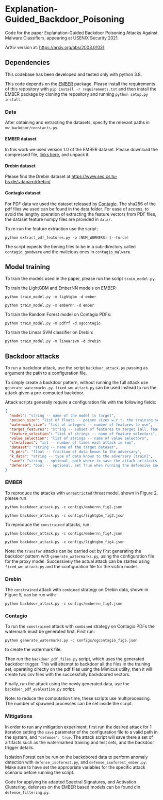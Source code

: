 # Explanation-Guided_Backdoor_Poisoning

Code for the paper Explanation-Guided Backdoor Poisoning Attacks Against Malware Classifiers, appearing at USENIX
Security 2021.

ArXiv version at: https://arxiv.org/abs/2003.01031

## Dependencies

This codebase has been developed and tested only with python 3.8.

This code depends on the [EMBER](https://github.com/elastic/ember) package. Please install the requirements of this
repository with `pip install -r requirements.txt` and then install the EMBER package by cloning the repository and
running `python setup.py install`.

### Data

After obtaining and extracting the datasets, specify the relevant paths in `mw_backdoor/constants.py`.

#### EMBER dataset

In this work we used version 1.0 of the EMBER dataset. Please download the compressed
file, [links here](https://github.com/elastic/ember), and unpack it.

#### Drebin dataset

Please find the Drebin dataset at https://www.sec.cs.tu-bs.de/~danarp/drebin/

#### Contagio dataset

For PDF data we used the dataset released by [Contagio](http://contagiodump.blogspot.com). The sha256 of the pdf files
we used can be found in the data folder. For ease of access, to avoid the lengthy operation of extracting the feature
vectors from PDF files, the dataset feature numpy files are provided in `data/`.

To re-run the feature extraction use the script:

```shell
python extract_pdf_features.py -p [NUM_WORKERS] [--force]
```

The script expects the bening files to be in a sub-directory called `contagio_goodware` and the malicious ones
in `contagio_malware`.

## Model training

To train the models used in the paper, please run the script `train_model.py`.

To train the LightGBM and EmberNN models on EMBER:

```shell
python train_model.py -m lightgbm -d ember
````

```shell
python train_model.py -m embernn -d ember
````

To train the Random Forest model on Contagio PDFs:

```shell
python train_model.py -m pdfrf -d ogcontagio
```

To train the Linear SVM classifier on Drebin:

```shell
python train_model.py -m linearsvm -d drebin
```

## Backdoor attacks

To run a backdoor attack, use the script `backdoor_attack.py` passing as argument the path to a configuration file.

To simply create a backdoor pattern, without running the full attack use `generate_watermarks.py`. `fixed_wm_attack.py`
can be used instead to run the attack given a pre-computed backdoor.

Attack scripts generally require a configuration file with the following fields:

```json
{
  "model": "string -- name of the model to target",
  "poison_size": "list of floats -- poison sizes w.r.t. the training set",
  "watermark_size": "list of integers -- number of features to use",
  "target_features": "string -- subset of features to target [all, feasible]",
  "feature_selection": "list of strings -- name of feature selectors",
  "value_selection": "list of strings -- name of value selectors",
  "iterations": "int -- number of times each attack is run",
  "dataset": "string -- name of the target dataset",
  "k_perc": "float -- fraction of data known to the adversary",
  "k_data": "string -- type of data known to the adversary [train]",
  "save": "string -- optional, path where to save the attack artifacts for defensive evaluations",
  "defense": "bool -- optional, set True when running the defensive code"
}
```

### EMBER

To reproduce the attacks with `unrestricted` threat model, shown in Figure 2, please run:

```shell
python backdoor_attack.py -c configs/embernn_fig2.json

python backdoor_attack.py -c configs/lightgbm_fig2.json
```

To reproduce the `constrained` attacks, run:

```shell
python backdoor_attack.py -c configs/embernn_fig4.json

python backdoor_attack.py -c configs/lightgbm_fig4.json
```

Note: the `transfer` attacks can be carried out by first generating the backdoor pattern with `generate_watermarks.py`,
using the configuration file for the proxy model. Successively the actual attack can be started using
`fixed_wm_attack.py` and the configuration file for the victim model.

### Drebin

The `constrained` attack with `combined` strategy on Drebin data, shown in Figure 5, can be run with:

```shell
python backdoor_attack.py -c configs/embernn_fig4.json
```

### Contagio

To run the `constrained` attack with `combined` strategy on Contagio PDFs the watermark must be generated first. First
run:

```shell
python generate_watermarks.py -c configs/ogcontagio_fig5.json
```

to create the watermark file.

Then run the `backdoor_pdf_files.py` script, which uses the generated backdoor trigger. This will attempt to backdoor
all the files in the training set, operating directly on the pdf files using the Mimicus utility, then it will create
two csv files with the successfully backdoored vectors.

Finally, run the attack using the newly generated data, use the `backdoor_pdf_evaluation.py` script.

Note: to reduce the computation time, these scripts use multiprocessing. The number of spawned processes can be set
inside the script.


### Mitigations 

In order to run any mitigation experiment, first run the desired attack for 1
iteration setting the `save` parameter of the configuration file to a valid path
in the system, and `"defense": true`. The attack script will save there a set of artifacts such as the
watermarked training and test sets, and the backdoor trigger details. 

Isolation Forest can be run on the backdoored data to perform anomaly detection
with `defense_isoforest.py`, and `defense_isoforest_ember.py`. Make sure to have set the appropriate
variables for the specific attack scenario before running the script.

Code for applying he adapted Spectral Signatures, and Activation Clustering, defenses on the EMBER based models can
be found din `defense_filtering.py`.
